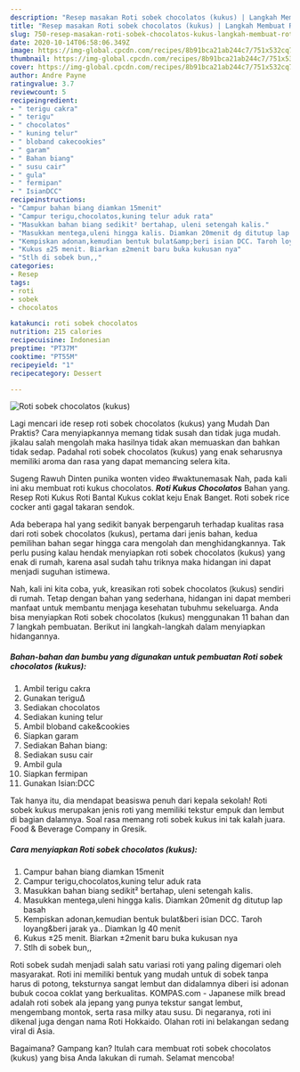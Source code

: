 ```yaml
---
description: "Resep masakan Roti sobek chocolatos (kukus) | Langkah Membuat Roti sobek chocolatos (kukus) Yang Enak Dan Mudah"
title: "Resep masakan Roti sobek chocolatos (kukus) | Langkah Membuat Roti sobek chocolatos (kukus) Yang Enak Dan Mudah"
slug: 750-resep-masakan-roti-sobek-chocolatos-kukus-langkah-membuat-roti-sobek-chocolatos-kukus-yang-enak-dan-mudah
date: 2020-10-14T06:58:06.349Z
image: https://img-global.cpcdn.com/recipes/8b91bca21ab244c7/751x532cq70/roti-sobek-chocolatos-kukus-foto-resep-utama.jpg
thumbnail: https://img-global.cpcdn.com/recipes/8b91bca21ab244c7/751x532cq70/roti-sobek-chocolatos-kukus-foto-resep-utama.jpg
cover: https://img-global.cpcdn.com/recipes/8b91bca21ab244c7/751x532cq70/roti-sobek-chocolatos-kukus-foto-resep-utama.jpg
author: Andre Payne
ratingvalue: 3.7
reviewcount: 5
recipeingredient:
- " terigu cakra"
- " terigu"
- " chocolatos"
- " kuning telur"
- " bloband cakecookies"
- " garam"
- " Bahan biang"
- " susu cair"
- " gula"
- " fermipan"
- " IsianDCC"
recipeinstructions:
- "Campur bahan biang diamkan 15menit"
- "Campur terigu,chocolatos,kuning telur aduk rata"
- "Masukkan bahan biang sedikit² bertahap, uleni setengah kalis."
- "Masukkan mentega,uleni hingga kalis. Diamkan 20menit dg ditutup lap basah"
- "Kempiskan adonan,kemudian bentuk bulat&amp;beri isian DCC. Taroh loyang&amp;beri jarak ya.. Diamkan lg 40 menit"
- "Kukus ±25 menit. Biarkan ±2menit baru buka kukusan nya"
- "Stlh di sobek bun,,"
categories:
- Resep
tags:
- roti
- sobek
- chocolatos

katakunci: roti sobek chocolatos 
nutrition: 215 calories
recipecuisine: Indonesian
preptime: "PT37M"
cooktime: "PT55M"
recipeyield: "1"
recipecategory: Dessert

---
```



![Roti sobek chocolatos (kukus)](https://img-global.cpcdn.com/recipes/8b91bca21ab244c7/751x532cq70/roti-sobek-chocolatos-kukus-foto-resep-utama.jpg)

Lagi mencari ide resep roti sobek chocolatos (kukus) yang Mudah Dan Praktis? Cara menyiapkannya memang tidak susah dan tidak juga mudah. jikalau salah mengolah maka hasilnya tidak akan memuaskan dan bahkan tidak sedap. Padahal roti sobek chocolatos (kukus) yang enak seharusnya memiliki aroma dan rasa yang dapat memancing selera kita.

Sugeng Rawuh Dinten punika wonten video #waktunemasak Nah, pada kali ini aku membuat roti kukus chocolatos. ___Roti Kukus Chocolatos___ Bahan yang. Resep Roti Kukus Roti Bantal Kukus coklat keju Enak Banget. Roti sobek rice cocker anti gagal takaran sendok.

Ada beberapa hal yang sedikit banyak berpengaruh terhadap kualitas rasa dari roti sobek chocolatos (kukus), pertama dari jenis bahan, kedua pemilihan bahan segar hingga cara mengolah dan menghidangkannya. Tak perlu pusing kalau hendak menyiapkan roti sobek chocolatos (kukus) yang enak di rumah, karena asal sudah tahu triknya maka hidangan ini dapat menjadi suguhan istimewa.


Nah, kali ini kita coba, yuk, kreasikan roti sobek chocolatos (kukus) sendiri di rumah. Tetap dengan bahan yang sederhana, hidangan ini dapat memberi manfaat untuk membantu menjaga kesehatan tubuhmu sekeluarga. Anda bisa menyiapkan Roti sobek chocolatos (kukus) menggunakan 11 bahan dan 7 langkah pembuatan. Berikut ini langkah-langkah dalam menyiapkan hidangannya.

<!--inarticleads1-->

##### Bahan-bahan dan bumbu yang digunakan untuk pembuatan Roti sobek chocolatos (kukus):

1. Ambil  terigu cakra
1. Gunakan  terigu∆
1. Sediakan  chocolatos
1. Sediakan  kuning telur
1. Ambil  bloband cake&amp;cookies
1. Siapkan  garam
1. Sediakan  Bahan biang:
1. Sediakan  susu cair
1. Ambil  gula
1. Siapkan  fermipan
1. Gunakan  Isian:DCC


Tak hanya itu, dia mendapat beasiswa penuh dari kepala sekolah! Roti sobek kukus merupakan jenis roti yang memiliki tekstur empuk dan lembut di bagian dalamnya. Soal rasa memang roti sobek kukus ini tak kalah juara. Food &amp; Beverage Company in Gresik. 

<!--inarticleads2-->

##### Cara menyiapkan Roti sobek chocolatos (kukus):

1. Campur bahan biang diamkan 15menit
1. Campur terigu,chocolatos,kuning telur aduk rata
1. Masukkan bahan biang sedikit² bertahap, uleni setengah kalis.
1. Masukkan mentega,uleni hingga kalis. Diamkan 20menit dg ditutup lap basah
1. Kempiskan adonan,kemudian bentuk bulat&amp;beri isian DCC. Taroh loyang&amp;beri jarak ya.. Diamkan lg 40 menit
1. Kukus ±25 menit. Biarkan ±2menit baru buka kukusan nya
1. Stlh di sobek bun,,


Roti sobek sudah menjadi salah satu variasi roti yang paling digemari oleh masyarakat. Roti ini memiliki bentuk yang mudah untuk di sobek tanpa harus di potong, teksturnya sangat lembut dan didalamnya diberi isi adonan bubuk cocoa coklat yang berkualitas. KOMPAS.com - Japanese milk bread adalah roti sobek ala jepang yang punya tekstur sangat lembut, mengembang montok, serta rasa milky atau susu. Di negaranya, roti ini dikenal juga dengan nama Roti Hokkaido. Olahan roti ini belakangan sedang viral di Asia. 

Bagaimana? Gampang kan? Itulah cara membuat roti sobek chocolatos (kukus) yang bisa Anda lakukan di rumah. Selamat mencoba!
